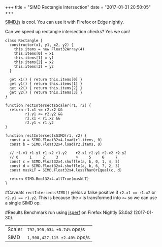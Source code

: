 +++
title = "SIMD Rectangle Intersection"
date = "2017-01-31 20:50:05"
+++

[SIMD.js](https://github.com/tc39/ecmascript_simd) is cool. You can use it with Firefox or Edge nightly.

Can we speed up rectangle intersection checks? Yes we can!

    class Rectangle {
      constructor(x1, y1, x2, y2) {
        this.items = new Float32Array(4)
        this.items[0] = x1
        this.items[1] = y1
        this.items[2] = x2
        this.items[3] = y2
      }

      get x1() { return this.items[0] }
      get y1() { return this.items[1] }
      get x2() { return this.items[2] }
      get y2() { return this.items[3] }
    }

    function rectIntersectsScaler(r1, r2) {
      return r1.x1 <= r2.x2 &&
             r1.y1 <= r2.y2 &&
             r2.x1 < r1.x2 &&
             r2.y1 < r1.y2
    }

    function rectIntersectsSIMD(r1, r2) {
      const a = SIMD.Float32x4.load(r1.items, 0)
      const b = SIMD.Float32x4.load(r2.items, 0)

      // r1.x1 r1.y1 r1.x2 r1.y2    r2.x1 r2.y1 r2.x2 r2.y2
      // 0     1     2     3        4     5     6     7
      const c = SIMD.Float32x4.shuffle(a, b, 0, 1, 4, 5)
      const d = SIMD.Float32x4.shuffle(a, b, 6, 7, 2, 3)
      const maskLT = SIMD.Float32x4.lessThanOrEqual(c, d)

      return SIMD.Bool32x4.allTrue(maskLT)
    }

#Caveats
`rectIntersectsSIMD()` yields a false positive if `r2.x1 == r1.x2` or `r2.y1 == r1.y2`. This is because the `<` is transformed into `<=` so we can use a single SIMD op.

#Results
Benchmark run using [jsperf](https://jsperf.com/simdrectanglegniwer) on Firefox Nightly 53.0a2 (2017-01-30).

<table>
<tr><td>Scaler</td><td><tt>  792,398,034 ±0.74%</tt> ops/s</td></tr>
<tr><td>SIMD</td><td><tt>1,508,427,115 ±2.40%</tt> ops/s</td></tr>
</table>
